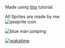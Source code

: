 Made using [this](https://www.youtube.com/watch?v=xxRhvyZXd8I&list=PLX5fBCkxJmm1fPSqgn9gyR3qih8yYLvMj) tutorial.

All Sprites are made by me.  
![aseprite icon](https://user-images.githubusercontent.com/42339846/46249457-da4d4380-c429-11e8-9be2-56ba3a5e7080.png)

![blue man jumping](https://i.gyazo.com/d4f99a1a8ca65dd2804b4dddea478bf3.gif)

[![wakatime](https://wakatime.com/badge/github/djangothesolarboy/fluffy_platformer-tut.svg)](https://wakatime.com/badge/github/djangothesolarboy/fluffy_platformer-tut)
